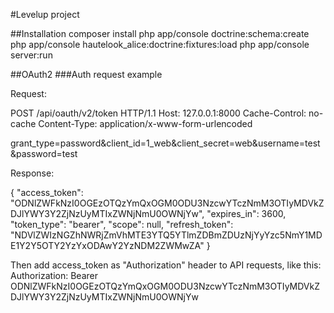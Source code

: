 #Levelup project

##Installation
composer install
php app/console doctrine:schema:create
php app/console hautelook_alice:doctrine:fixtures:load
php app/console server:run

##OAuth2
###Auth request example

Request:

POST /api/oauth/v2/token HTTP/1.1
Host: 127.0.0.1:8000
Cache-Control: no-cache
Content-Type: application/x-www-form-urlencoded

grant_type=password&client_id=1_web&client_secret=web&username=test&password=test

Response:

{
  "access_token": "ODNlZWFkNzI0OGEzOTQzYmQxOGM0ODU3NzcwYTczNmM3OTIyMDVkZDJlYWY3Y2ZjNzUyMTIxZWNjNmU0OWNjYw",
  "expires_in": 3600,
  "token_type": "bearer",
  "scope": null,
  "refresh_token": "NDVlZWIzNGZhNWRjZmVhMTE3YTQ5YTlmZDBmZDUzNjYyYzc5NmY1MDE1Y2Y5OTY2YzYxODAwY2YzNDM2ZWMwZA"
}

Then add access_token as "Authorization" header to API requests, like this:
Authorization: Bearer ODNlZWFkNzI0OGEzOTQzYmQxOGM0ODU3NzcwYTczNmM3OTIyMDVkZDJlYWY3Y2ZjNzUyMTIxZWNjNmU0OWNjYw
 
